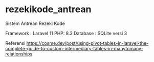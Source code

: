 # rezekikode_antrean
Sistem Antrean Rezeki Kode

Framework : Laravel 11
PHP: 8.3
Database : SQLite versi 3

Referensi
https://cosme.dev/post/using-pivot-tables-in-laravel-the-complete-guide-to-custom-intermediary-tables-in-manytomany-relationships
